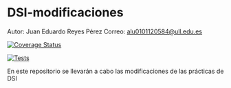 # DSI-modificaciones
Autor: Juan Eduardo Reyes Pérez
Correo: alu0101120584@ull.edu.es

[![Coverage Status](https://coveralls.io/repos/github/eduardoreyes99/DSI-modificaciones/badge.svg?branch=main)](https://coveralls.io/github/eduardoreyes99/DSI-modificaciones?branch=main)

[![Tests](https://github.com/eduardoreyes99/DSI-modificaciones/actions/workflows/node.js.yml/badge.svg?branch=main)](https://github.com/eduardoreyes99/DSI-modificaciones/actions/workflows/node.js.yml)

En este repositorio se llevarán a cabo las modificaciones de las prácticas de DSI
